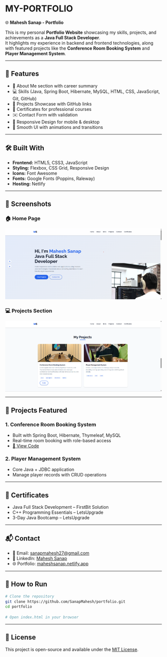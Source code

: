 # MY-PORTFOLIO

🌐 **Mahesh Sanap - Portfolio**  

This is my personal **Portfolio Website** showcasing my skills, projects, and achievements as a **Java Full Stack Developer**.  
It highlights my experience in backend and frontend technologies, along with featured projects like the **Conference Room Booking System** and **Player Management System**.  

---

## 🚀 Features  

- 📌 About Me section with career summary  
- 💻 Skills (Java, Spring Boot, Hibernate, MySQL, HTML, CSS, JavaScript, Git, GitHub)  
- 📂 Projects Showcase with GitHub links  
- 📜 Certificates for professional courses  
- ✉️ Contact Form with validation  
- 📱 Responsive Design for mobile & desktop  
- 🌙 Smooth UI with animations and transitions  

---

## 🛠️ Built With  

- **Frontend:** HTML5, CSS3, JavaScript  
- **Styling:** Flexbox, CSS Grid, Responsive Design  
- **Icons:** Font Awesome  
- **Fonts:** Google Fonts (Poppins, Raleway)  
- **Hosting:** Netlify  

---

## 📸 Screenshots  

### 🏠 Home Page  
![Home Page](Home%20Page.png)  

### 💻 Projects Section  
![Projects Section](Project.png)  

---

## 📂 Projects Featured  

### 1. Conference Room Booking System  
- Built with Spring Boot, Hibernate, Thymeleaf, MySQL  
- Real-time room booking with role-based access  
- [🔗 View Code](https://github.com/SanapMahesh/Conference-Room-Booking-System)  

### 2. Player Management System  
- Core Java + JDBC application  
- Manage player records with CRUD operations  

---

## 📜 Certificates  

- Java Full Stack Development – FirstBit Solution  
- C++ Programming Essentials – LetsUpgrade  
- 3-Day Java Bootcamp – LetsUpgrade  

---

## 📬 Contact  

- 📧 Email: [sanapmahesh27@gmail.com](mailto:sanapmahesh27@gmail.com)  
- 💼 LinkedIn: [Mahesh Sanap](https://www.linkedin.com/in/mahesh-sanap-software-developer/)  
- 🌐 Portfolio: [maheshsanap.netlify.app](https://maheshsanap.netlify.app)  

---

## 📌 How to Run  

```bash
# Clone the repository  
git clone https://github.com/SanapMahesh/portfolio.git
cd portfolio

# Open index.html in your browser
```

---

## 📝 License  

This project is open-source and available under the [MIT License](LICENSE).  
